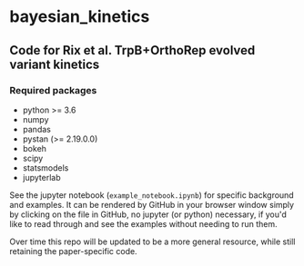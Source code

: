 # bayesian_kinetics

## Code for Rix et al. TrpB+OrthoRep evolved variant kinetics

### Required packages
- python >= 3.6
- numpy
- pandas
- pystan (>= 2.19.0.0)
- bokeh
- scipy
- statsmodels
- jupyterlab

See the jupyter notebook (`example_notebook.ipynb`) for specific background and examples. It can be rendered by GitHub in your browser window simply by clicking on the file in GitHub, no jupyter (or python) necessary, if you'd like to read through and see the examples without needing to run them.

Over time this repo will be updated to be a more general resource, while still retaining the paper-specific code.
